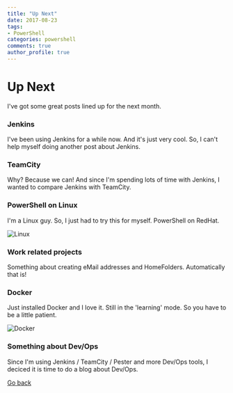 ```yaml
---
title: "Up Next"
date: 2017-08-23
tags:
- PowerShell
categories: powershell
comments: true
author_profile: true
---
```


# Up Next

I've got some great posts lined up for the next month.

### Jenkins

I've been using Jenkins for a while now. And it's just very cool. So, I can't help myself doing another post about Jenkins.

### TeamCity

Why? Because we can! And since I'm spending lots of time with Jenkins, I wanted to compare Jenkins with TeamCity.

### PowerShell on Linux

I'm a Linux guy. So, I just had to try this for myself. PowerShell on RedHat.

![Linux](https://images.techhive.com/images/article/2015/10/100515-microsoft-linux-100619799-large.jpg)

### Work related projects

Something about creating eMail addresses and HomeFolders. Automatically that is!

### Docker

Just installed Docker and I love it. Still in the 'learning' mode. So you have to be a little patient. 

![Docker](https://codeinblue.files.wordpress.com/2017/08/docker.png)

### Something about Dev/Ops

Since I'm using Jenkins / TeamCity / Pester and more Dev/Ops tools, I deciced it is time to do a blog about Dev/Ops.

[Go back](https://mufana.github.io/blog)
